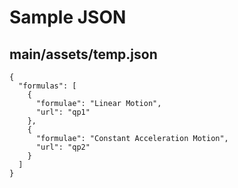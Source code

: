 # Sample JSON

## main/assets/temp.json
```
{
  "formulas": [
    {
      "formulae": "Linear Motion",
      "url": "qp1"
    },
    {
      "formulae": "Constant Acceleration Motion",
      "url": "qp2"
    }
  ]
}
```